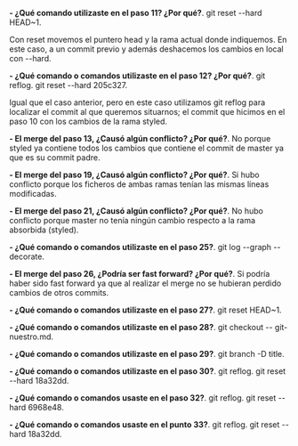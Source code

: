 **- ¿Qué comando utilizaste en el paso 11? ¿Por qué?**. 
git reset --hard HEAD~1. 

Con reset movemos el puntero head y la rama actual donde indiquemos. En este caso, a un commit previo y además deshacemos los cambios en local con --hard.  

**- ¿Qué comando o comandos utilizaste en el paso 12? ¿Por qué?**. 
git reflog. 
git reset --hard 205c327. 

Igual que el caso anterior, pero en este caso utilizamos git reflog para localizar el commit al que queremos situarnos; el   commit que hicimos en el paso 10 con los cambios de la rama styled.  

**- El merge del paso 13, ¿Causó algún conflicto? ¿Por qué?**. 
No porque styled ya contiene todos los cambios que contiene el commit de master ya que es su commit padre.  

**- El merge del paso 19, ¿Causó algún conflicto? ¿Por qué?**. 
Si hubo conflicto porque los ficheros de ambas ramas tenían las mismas líneas modificadas.  

**- El merge del paso 21, ¿Causó algún conflicto? ¿Por qué?**. 
No hubo conflicto porque master no tenía ningún cambio respecto a la rama absorbida (styled).  

**- ¿Qué comando o comandos utilizaste en el paso 25?**. 
git log --graph --decorate. 

**- El merge del paso 26, ¿Podría ser fast forward? ¿Por qué?**. 
Si podría haber sido fast forward ya que al realizar el merge no se hubieran perdido cambios de otros commits.  

**- ¿Qué comando o comandos utilizaste en el paso 27?**. 
git reset HEAD~1. 

**- ¿Qué comando o comandos utilizaste en el paso 28?**. 
git checkout -- git-nuestro.md. 

**- ¿Qué comando o comandos utilizaste en el paso 29?**. 
git branch -D title. 

**- ¿Qué comando o comandos utilizaste en el paso 30?**. 
git reflog. 
git reset --hard 18a32dd. 

**- ¿Qué comando o comandos usaste en el paso 32?**. 
git reflog. 
git reset --hard 6968e48. 

**- ¿Qué comando o comandos usaste en el punto 33?**. 
git reflog. 
git reset --hard 18a32dd. 

